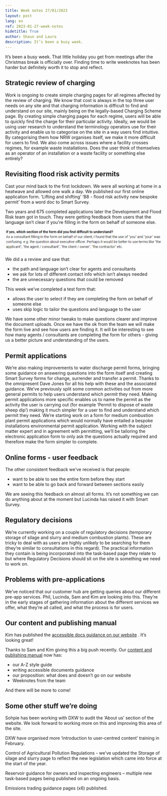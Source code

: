 ```yaml
---
title: Week notes 27/01/2023
layout: post
lang: en
ref: 2023-01-27-week-notes
hidetitle: True
author: Shaun and Laura
description: It’s been a busy week. 
---
```

It’s been a busy week. That little holiday you get from meetings after the Christmas break is officially over. Finding time to write weeknotes has been harder but definitely worth it to stop and reflect. 

## Strategic review of charging

Work is ongoing to create simple charging pages for all regimes affected by the review of charging. We know that cost is always in the top three user needs on any site and that charging information is difficult to find and understand on our site, mainly being on the legally-based Charging Scheme page.
By creating simple charging pages for each regime, users will be able to quickly find the charge for their particular activity. Ideally, we would be using user research to understand the terminology operators use for their activity and enable us to categorise on the site in a way users find intuitive. By categorising them how NRW organises itself, we make it more difficult for users to find. We also come across issues where a facility crosses regimes, for example waste installations. Does the user think of themselves as an operator of an installation or a waste facility or something else entirely?

## Revisiting flood risk activity permits

Cast your mind back to the first lockdown. We were all working at home in a heatwave and allowed one walk a day. We published our first online application form. ‘Lifting and shifting’ ‘B8 - flood risk activity new bespoke permit’ from a word doc to Smart Survey.

Two years and 675 completed applications later the Development and Flood Risk team got in touch. They were getting feedback from users that the language isn’t clear if you're filling in the form on behalf of someone else. 

![alt text](https://github.com/nrw-digital/week-notes/blob/3a2f13ddae5f71c51649d8daf1e3dc76efea3633/images/permit%20feedback.PNG?raw=true) 

We did a a review and saw that:
* the path and language isn’t clear for agents and consultants
* we ask for lots of different contact info which isn’t always needed
* the are unnecessary questions that could be removed

This week we’ve completed a test form that:
* allows the user to select if they are completing the form on behalf of someone else
* uses skip logic to tailor the questions and language to the user

We have some other minor tweaks to make questions clearer and improve the document uploads. Once we have the ok from the team we will make the form live and see how users are finding it. It will be interesting to see how many agents / consultants are completing the form for others - giving us a better picture and understanding of the users.

## Permit applications

We’re also making improvements to water discharge permit forms, bringing some guidance on answering questions into the form itself and creating Smart Survey forms for change, surrender and transfer a permit. Thanks to the omnipresent Dave Jones for all his help with these and the associated guidance.
We’ve previously split some common activities out from more general permits to help users understand which permit they need. Making permit applications more specific enables us to name the permit as the activity the user is carrying out (for example ‘Permit to dispose of waste sheep dip’) making it much simpler for a user to find and understand which permit they need.
We’re starting work on a form for medium combustion plant permit applications which would normally have entailed a bespoke installations environmental permit application. Working with the subject matter expert and in agreement with permitting, we’ll be tailoring the electronic application form to only ask the questions actually required and therefore make the form simpler to complete.

## Online forms - user feedback

The other consistent feedback we’ve received is that people:
* want to be able to see the entire form before they start
* want to be able to go back and forward between sections easily

We are seeing this feedback on almost all forms. It’s not something we can do anything about at the moment but Lucinda has raised it with Smart Survey.

## Regulatory decisions

We’re currently working on a couple of regulatory decisions (temporary storage of silage and slurry and medium combustion plants). These are tricky to deal with as users are highly unlikely to be searching for them (they’re similar to consultations in this regard). The practical information they contain is being incorporated into the task-based page they relate to but where Regulatory Decisions should sit on the site is something we need to work on.

## Problems with pre-applications

We’ve noticed that our customer hub are getting queries about our different pre-app services. Phil, Lucinda, Sam and Kim are looking into this. They’re in the early stages of gathering information about the different services we offer, what they’re all called, and what the process is for users.

## Our content and publishing manual 

Kim has published the [accessible docs guidance on our website](https://naturalresources.wales/footer-links/content-and-publishing-manual/writing-accessible-documents/?lang=en) . It’s looking great!

Thanks to Sam and Kim giving this a big push recently. Our [content and publishing manual](https://naturalresources.wales/footer-links/content-and-publishing-manual/?lang=en) now has:
* our A-Z style guide
* writing accessible documents guidance
* our proposition: what does and doesn’t go on our website
* Weeknotes from the team

And there will be more to come!

## Some other stuff we’re doing

Sohpie has been working with DXW to audit the ‘About us’ section of the website. We look forward to working more on this and improving this area of the site. 

DXW have organised more ‘introduction to user-centred content’ training in February.

Control of Agricultural Pollution Regulations - we’ve updated the Storage of silage and slurry page to reflect the new legislation which came into force at the start of the year.

Reservoir guidance for owners and inspecting engineers – multiple new task-based pages being published on an ongoing basis.

Emissions trading guidance pages (x6) published.
